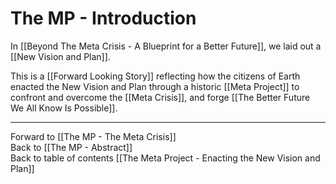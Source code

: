 # The MP - Introduction

In [[Beyond The Meta Crisis - A Blueprint for a Better Future]], we laid out a [[New Vision and Plan]]. 

This is a [[Forward Looking Story]] reflecting how the citizens of Earth enacted the New Vision and Plan through a historic [[Meta Project]] to confront and overcome the [[Meta Crisis]], and forge [[The Better Future We All Know Is Possible]].  

___

Forward to [[The MP - The Meta Crisis]]    
Back to [[The MP - Abstract]]    
Back to table of contents [[The Meta Project - Enacting the New Vision and Plan]]  
